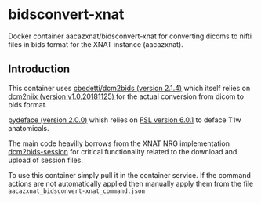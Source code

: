# bidsconvert-xnat

Docker container aacazxnat/bidsconvert-xnat for converting dicoms to nifti files in bids format for the XNAT instance (aacazxnat).

## Introduction

This container uses [cbedetti/dcm2bids (version 2.1.4)](https://github.com/cbedetti/Dcm2Bids) which itself relies on [dcm2niix (version v1.0.20181125) ](https://github.com/rordenlab/dcm2niix) for the actual conversion from dicom to bids format.

[pydeface (version 2.0.0)](https://github.com/poldracklab/pydeface) whish relies on [FSL version 6.0.1](https://fsl.fmrib.ox.ac.uk/fsl/fslwiki) to deface T1w anatomicals.

The main code heavilly borrows from the XNAT NRG implementation [dcm2bids-session](https://github.com/NrgXnat/docker-images/tree/master/dcm2bids-session) for critical functionality related to the download and upload of session files.

To use this container simply pull it in the container service. If the command actions are not automatically applied then manually apply them from the file `aacazxnat_bidsconvert-xnat_command.json`

 

